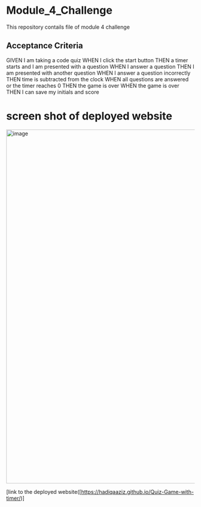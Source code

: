 # Module_4_Challenge
 This repository contails file of module 4 challenge

 ## Acceptance Criteria
GIVEN I am taking a code quiz
WHEN I click the start button
THEN a timer starts and I am presented with a question
WHEN I answer a question
THEN I am presented with another question
WHEN I answer a question incorrectly
THEN time is subtracted from the clock
WHEN all questions are answered or the timer reaches 0
THEN the game is over
WHEN the game is over
THEN I can save my initials and score

# screen shot of deployed website
<img width="947" alt="image" src="https://github.com/HadiqaAziz/Quiz-Game-with-timer/assets/2726317/a4d406f4-e186-4ebe-a7b8-c7260774bd34">


[link to the deployed website([https://hadiqaaziz.github.io/Quiz-Game-with-timer/)]
